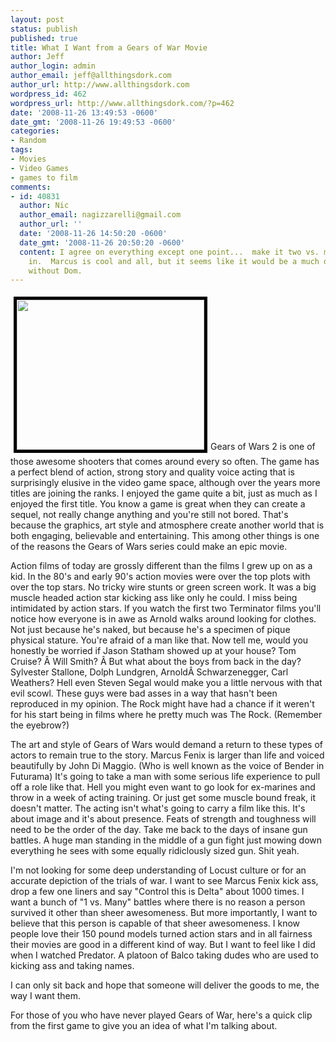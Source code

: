 ```yaml
---
layout: post
status: publish
published: true
title: What I Want from a Gears of War Movie
author: Jeff
author_login: admin
author_email: jeff@allthingsdork.com
author_url: http://www.allthingsdork.com
wordpress_id: 462
wordpress_url: http://www.allthingsdork.com/?p=462
date: '2008-11-26 13:49:53 -0600'
date_gmt: '2008-11-26 19:49:53 -0600'
categories:
- Random
tags:
- Movies
- Video Games
- games to film
comments:
- id: 40831
  author: Nic
  author_email: nagizzarelli@gmail.com
  author_url: ''
  date: '2008-11-26 14:50:20 -0600'
  date_gmt: '2008-11-26 20:50:20 -0600'
  content: I agree on everything except one point...  make it two vs. many, and I'm
    in.  Marcus is cool and all, but it seems like it would be a much different world
    without Dom.
---
```

<p><a href="http://www.allthingsdork.com/wp-content/uploads/2008/11/gears-of-war.jpg"><img class="size-medium wp-image-463 alignleft" style="margin: 5px; border: 5px solid black;" title="gears-of-war" src="http://www.allthingsdork.com/wp-content/uploads/2008/11/gears-of-war-300x240.jpg" alt="" width="300" height="240" /></a>Gears of Wars 2 is one of those awesome shooters that comes around every so often. The game has a perfect blend of action, strong story and quality voice acting that is surprisingly elusive in the video game space, although over the years more titles are joining the ranks. I enjoyed the game quite a bit, just as much as I enjoyed the first title. You know a game is great when they can create a sequel, not really change anything and you're still not bored. That's because the graphics, art style and atmosphere create another world that is both engaging, believable and entertaining. This among other things is one of the reasons the Gears of Wars series could make an epic movie.</p>
<p>Action films of today are grossly different than the films I grew up on as a kid. In the 80's and early 90's action movies were over the top plots with over the top stars. No tricky wire stunts or green screen work. It was a big muscle headed action star kicking ass like only he could. I miss being intimidated by action stars. If you watch the first two Terminator films you'll notice how everyone is in awe as Arnold walks around looking for clothes. Not just because he's naked, but because he's a specimen of pique physical stature. You're afraid of a man like that. Now tell me, would you honestly be worried if Jason Statham showed up at your house? Tom Cruise? &Acirc;&nbsp;Will Smith? &Acirc;&nbsp;But what about the boys from back in the day? Sylvester Stallone, Dolph Lundgren, Arnold&Acirc;&nbsp;Schwarzenegger, Carl Weathers? Hell even Steven Segal would make you a little nervous with that evil scowl. These guys were bad asses in a way that hasn't been reproduced in my opinion. The Rock might have had a chance if it weren't for his start being in films where he pretty much was The Rock. (Remember the eyebrow?)</p>
<p>The art and style of Gears of Wars would demand a return to these types of actors to remain true to the story. Marcus Fenix is larger than life and voiced beautifully by John Di Maggio. (Who is well known as the voice of Bender in Futurama) It's going to take a man with some serious life experience to pull off a role like that. Hell you might even want to go look for ex-marines and throw in a week of acting training. Or just get some muscle bound freak, it doesn't matter. The acting isn't what's going to carry a film like this. It's about image and it's about presence. Feats of strength and toughness will need to be the order of the day. Take me back to the days of insane gun battles. A huge man standing in the middle of a gun fight just mowing down everything he sees with some equally ridiclously sized gun. Shit yeah.</p>
<p>I'm not looking for some deep understanding of Locust culture or for an accurate depiction of the trials of war. I want to see Marcus Fenix kick ass, drop a few one liners and say "Control this is Delta" about 1000 times. I want a bunch of "1 vs. Many" battles where there is no reason a person survived it other than sheer awesomeness. But more importantly, I want to believe that this person is capable of that sheer awesomeness. I know people love their 150 pound models turned action stars and in all fairness their movies are good in a different kind of way. But I want to feel like I did when I watched Predator. A platoon of Balco taking dudes who are used to kicking ass and taking names.</p>
<p>I can only sit back and hope that someone will deliver the goods to me, the way I want them.</p>
<p>For those of you who have never played Gears of War, here's a quick clip from the first game to give you an idea of what I'm talking about.</p>
<p><object classid="clsid:d27cdb6e-ae6d-11cf-96b8-444553540000" width="425" height="344" codebase="http://download.macromedia.com/pub/shockwave/cabs/flash/swflash.cab#version=6,0,40,0"><param name="allowFullScreen" value="true" /><param name="src" value="http://www.youtube.com/v/sZQ5C5UU_lg&amp;color1=0xb1b1b1&amp;color2=0xcfcfcf&amp;hl=en&amp;feature=player_embedded&amp;fs=1" /><embed type="application/x-shockwave-flash" width="425" height="344" src="http://www.youtube.com/v/sZQ5C5UU_lg&amp;color1=0xb1b1b1&amp;color2=0xcfcfcf&amp;hl=en&amp;feature=player_embedded&amp;fs=1" allowfullscreen="true"></embed></object></p>
